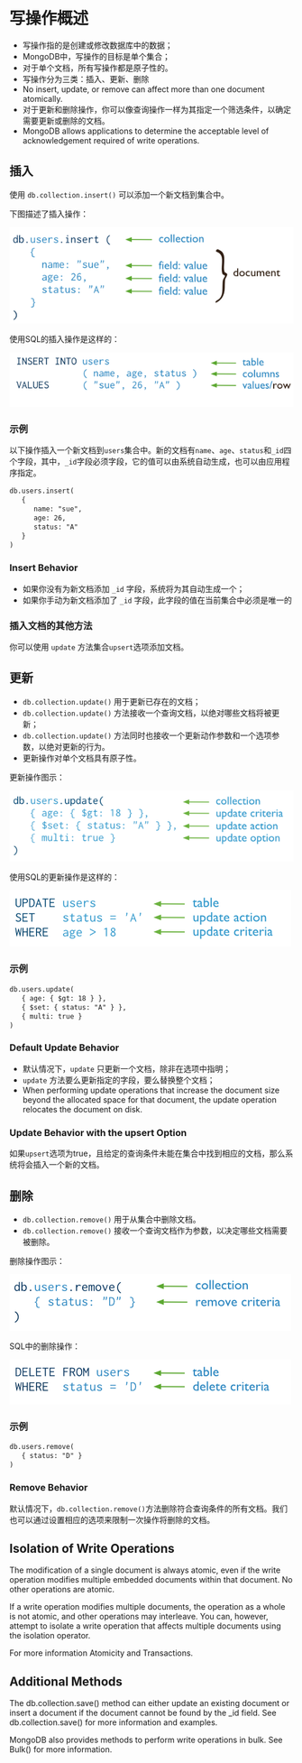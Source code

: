 # 写操作概述

- 写操作指的是创建或修改数据库中的数据；
- MongoDB中，写操作的目标是单个集合；
- 对于单个文档，所有写操作都是原子性的。
- 写操作分为三类：插入、更新、删除
- No insert, update, or remove can affect more than one document atomically.
- 对于更新和删除操作，你可以像查询操作一样为其指定一个筛选条件，以确定需要更新或删除的文档。
- MongoDB allows applications to determine the acceptable level of acknowledgement required of write operations.

## 插入

使用 `db.collection.insert()` 可以添加一个新文档到集合中。

下图描述了插入操作：

![The components of a MongoDB insert operations.](crud-annotated-mongodb-insert.png)

使用SQL的插入操作是这样的：

![The components of a SQL INSERT statement.](crud-annotated-sql-insert.png)

### 示例

以下操作插入一个新文档到`users`集合中。新的文档有`name`、`age`、`status`和`_id`四个字段，其中，`_id`字段必须字段，它的值可以由系统自动生成，也可以由应用程序指定。

   ```
   db.users.insert(
      {
         name: "sue",
         age: 26,
         status: "A"
      }
   )
   ```

### Insert Behavior

- 如果你没有为新文档添加 `_id` 字段，系统将为其自动生成一个；
- 如果你手动为新文档添加了 `_id` 字段，此字段的值在当前集合中必须是唯一的

### 插入文档的其他方法

你可以使用 `update` 方法集合`upsert`选项添加文档。

## 更新

- `db.collection.update()` 用于更新已存在的文档；
- `db.collection.update()` 方法接收一个查询文档，以绝对哪些文档将被更新；
- `db.collection.update()` 方法同时也接收一个更新动作参数和一个选项参数，以绝对更新的行为。
- 更新操作对单个文档具有原子性。

更新操作图示：

![The components of a MongoDB update operation.](crud-annotated-mongodb-update.png)

使用SQL的更新操作是这样的：

![The components of a SQL UPDATE statement.](crud-annotated-sql-update.png)

### 示例

```
db.users.update(
   { age: { $gt: 18 } },
   { $set: { status: "A" } },
   { multi: true }
)
```


### Default Update Behavior

- 默认情况下，`update` 只更新一个文档，除非在选项中指明；
- `update` 方法要么更新指定的字段，要么替换整个文档；
- When performing update operations that increase the document size beyond the allocated space for that document, the update operation relocates the document on disk.

### Update Behavior with the upsert Option

如果`upsert`选项为true，且给定的查询条件未能在集合中找到相应的文档，那么系统将会插入一个新的文档。

## 删除

- `db.collection.remove()` 用于从集合中删除文档。
- `db.collection.remove()` 接收一个查询文档作为参数，以决定哪些文档需要被删除。

删除操作图示：

![The components of a MongoDB remove operation.](crud-annotated-mongodb-remove.png)

SQL中的删除操作：

![The components of a SQL DELETE statement.](crud-annotated-sql-delete.png)

### 示例

```
db.users.remove(
   { status: "D" }
)
```

### Remove Behavior

默认情况下，`db.collection.remove()`方法删除符合查询条件的所有文档。我们也可以通过设置相应的选项来限制一次操作将删除的文档。

## Isolation of Write Operations

The modification of a single document is always atomic, even if the write operation modifies multiple embedded documents within that document. No other operations are atomic.

If a write operation modifies multiple documents, the operation as a whole is not atomic, and other operations may interleave. You can, however, attempt to isolate a write operation that affects multiple documents using the isolation operator.

For more information Atomicity and Transactions.

## Additional Methods

The db.collection.save() method can either update an existing document or insert a document if the document cannot be found by the _id field. See db.collection.save() for more information and examples.

MongoDB also provides methods to perform write operations in bulk. See Bulk() for more information.